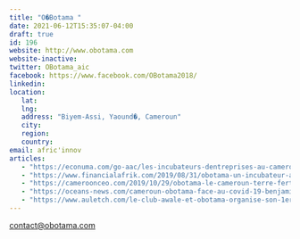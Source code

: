 ```yaml
---
title: "O�Botama "
date: 2021-06-12T15:35:07-04:00
draft: true
id: 196
website: http://www.obotama.com
website-inactive: 
twitter: OBotama_aic
facebook: https://www.facebook.com/OBotama2018/
linkedin: 
location: 
   lat: 
   lng: 
   address: "Biyem-Assi, Yaound�, Cameroun"
   city: 
   region: 
   country: 
email: afric'innov
articles:
   - "https://econuma.com/go-aac/les-incubateurs-dentreprises-au-cameroun-une-chance-de-survie-pour-les-entreprises-camerounaises-1616334556"
   - "https://www.financialafrik.com/2019/08/31/obotama-un-incubateur-au-service-des-entrepreneurs-camerounais/"
   - "https://cameroonceo.com/2019/10/29/obotama-le-cameroun-terre-fertile-pour-la-tech/"
   - "https://oceans-news.com/cameroun-obotama-face-au-covid-19-benjamin-ngongang-repond-a-oceans-news/"
   - "https://www.auletch.com/le-club-awale-et-obotama-organise-son-1er-tournoi-de-songo-a-yaounde/"
---
```

contact@obotama.com
